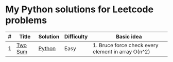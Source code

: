 # My Python solutions for Leetcode problems

| # | Title | Solution | Difficulty | Basic idea |
|---| ----- | -------- | ---------- | ---------- |
| 1 | [Two Sum](https://leetcode.com/problems/two-sum/description/) | [Python](https://github.com/danghieuan/leetcode-python/blob/main/src/0001_two-sum.py) | Easy | 1. Bruce force check every element in array O(n^2) |
